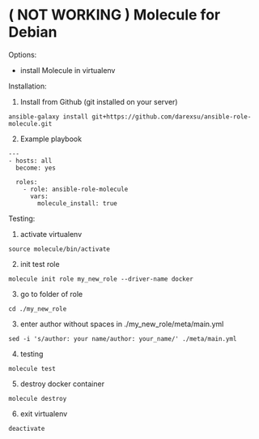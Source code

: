 # ( NOT WORKING ) Molecule for Debian
Options:
  - install Molecule in virtualenv

Installation:
1) Install from Github (git installed on your server)
```
ansible-galaxy install git+https://github.com/darexsu/ansible-role-molecule.git
```
2) Example playbook
```
---
- hosts: all
  become: yes

  roles:
    - role: ansible-role-molecule
      vars:
        molecule_install: true
```
Testing:
1) activate virtualenv
```
source molecule/bin/activate
```
2) init test role
```
molecule init role my_new_role --driver-name docker
```
3) go to folder of role
```
cd ./my_new_role
```
3) enter author without spaces in ./my_new_role/meta/main.yml
```
sed -i 's/author: your name/author: your_name/' ./meta/main.yml
```
4) testing
```
molecule test
```
5) destroy docker container
```
molecule destroy
```
6) exit virtualenv
```
deactivate
```

